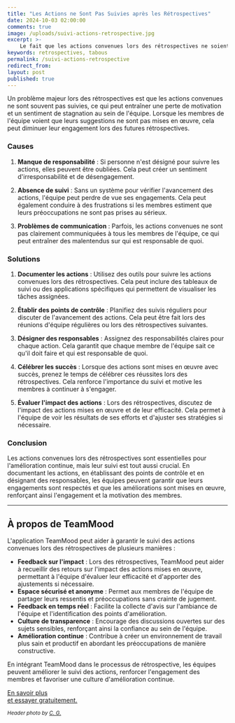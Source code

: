 ```yaml
---
title: "Les Actions ne Sont Pas Suivies après les Rétrospectives"
date: 2024-10-03 02:00:00
comments: true
image: /uploads/suivi-actions-retrospective.jpg
excerpt: >-
    Le fait que les actions convenues lors des rétrospectives ne soient souvent pas suivies peut entraîner une perte de motivation, mais en documentant les actions, en établissant des points de contrôle et en désignant des responsables, les équipes peuvent garantir que leurs engagements sont respectés et que les améliorations sont mises en œuvre.
keywords: retrospectives, tabous
permalink: /suivi-actions-retrospective
redirect_from:
layout: post
published: true
---
```


Un problème majeur lors des rétrospectives est que les actions convenues ne sont souvent pas suivies, ce qui peut entraîner une perte de motivation et un sentiment de stagnation au sein de l'équipe. Lorsque les membres de l'équipe voient que leurs suggestions ne sont pas mises en œuvre, cela peut diminuer leur engagement lors des futures rétrospectives.

### Causes

1. **Manque de responsabilité** : Si personne n'est désigné pour suivre les actions, elles peuvent être oubliées. Cela peut créer un sentiment d'irresponsabilité et de désengagement.

2. **Absence de suivi** : Sans un système pour vérifier l'avancement des actions, l'équipe peut perdre de vue ses engagements. Cela peut également conduire à des frustrations si les membres estiment que leurs préoccupations ne sont pas prises au sérieux.

3. **Problèmes de communication** : Parfois, les actions convenues ne sont pas clairement communiquées à tous les membres de l'équipe, ce qui peut entraîner des malentendus sur qui est responsable de quoi.

### Solutions

1. **Documenter les actions** : Utilisez des outils pour suivre les actions convenues lors des rétrospectives. Cela peut inclure des tableaux de suivi ou des applications spécifiques qui permettent de visualiser les tâches assignées.

2. **Établir des points de contrôle** : Planifiez des suivis réguliers pour discuter de l'avancement des actions. Cela peut être fait lors des réunions d'équipe régulières ou lors des rétrospectives suivantes.

3. **Désigner des responsables** : Assignez des responsabilités claires pour chaque action. Cela garantit que chaque membre de l'équipe sait ce qu'il doit faire et qui est responsable de quoi.

4. **Célébrer les succès** : Lorsque des actions sont mises en œuvre avec succès, prenez le temps de célébrer ces réussites lors des rétrospectives. Cela renforce l'importance du suivi et motive les membres à continuer à s'engager.

5. **Évaluer l'impact des actions** : Lors des rétrospectives, discutez de l'impact des actions mises en œuvre et de leur efficacité. Cela permet à l'équipe de voir les résultats de ses efforts et d'ajuster ses stratégies si nécessaire.

### Conclusion

Les actions convenues lors des rétrospectives sont essentielles pour l'amélioration continue, mais leur suivi est tout aussi crucial. En documentant les actions, en établissant des points de contrôle et en désignant des responsables, les équipes peuvent garantir que leurs engagements sont respectés et que les améliorations sont mises en œuvre, renforçant ainsi l'engagement et la motivation des membres.

---

## À propos de TeamMood

L'application TeamMood peut aider à garantir le suivi des actions convenues lors des rétrospectives de plusieurs manières :

- **Feedback sur l'impact** : Lors des rétrospectives, TeamMood peut aider à recueillir des retours sur l'impact des actions mises en œuvre, permettant à l'équipe d'évaluer leur efficacité et d'apporter des ajustements si nécessaire. 
- **Espace sécurisé et anonyme** : Permet aux membres de l'équipe de partager leurs ressentis et préoccupations sans crainte de jugement.
- **Feedback en temps réel** : Facilite la collecte d'avis sur l'ambiance de l'équipe et l'identification des points d'amélioration.
- **Culture de transparence** : Encourage des discussions ouvertes sur des sujets sensibles, renforçant ainsi la confiance au sein de l'équipe.
- **Amélioration continue** : Contribue à créer un environnement de travail plus sain et productif en abordant les préoccupations de manière constructive.


En intégrant TeamMood dans le processus de rétrospective, les équipes peuvent améliorer le suivi des actions, renforcer l'engagement des membres et favoriser une culture d'amélioration continue.

<a href="https://www.teammood.com/fr/" class="button">En savoir plus<br/> et essayer gratuitement.</a>

<small><em>Header photo by <a target="_blank" rel="noopener" href="https://unsplash.com/@cg">C. G.</a></em></small>
